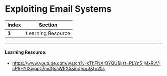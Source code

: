 # Exploiting Email Systems

Index | Section
--- | ---
**1** | Learning Resource

___


#### Learning Resource: 

* https://www.youtube.com/watch?v=cThFNXrBYQU&list=PLYn5_MxRvV-cP9HYIXiyqpz7mdGsaWRX5&index=3&t=25s
